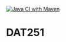 [![Java CI with Maven](https://github.com/KassaPng/DAT251/actions/workflows/maven.yml/badge.svg?service=github)](https://github.com/KassaPng/DAT251/actions/workflows/maven.yml?service=github)


# DAT251
